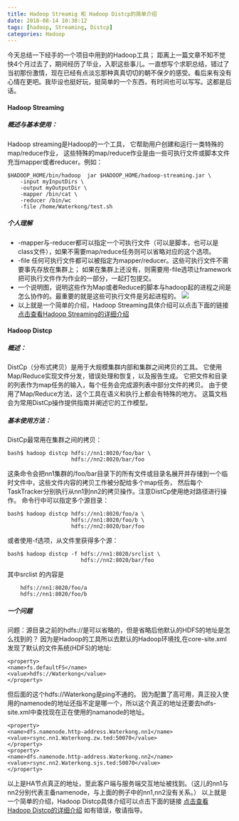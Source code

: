 ```yaml
---
title: Hadoop Streamig 和 Hadoop Distcp的简单介绍
date: 2018-08-14 10:38:12
tags: [hadoop, Streaming, Distcp]
categories: Hadoop
---
```

今天总结一下经手的一个项目中用到的Hadoop工具；
距离上一篇文章不知不觉快4个月过去了，期间经历了毕业，入职这些事儿。一直想写个求职总结，错过了当初那份激情，现在已经有点淡忘那种真真切切的朝不保夕的感受。看后来有没有心情在更吧。我毕设也挺好玩，挺简单的一个东西，有时间也可以写写。这都是后话。
<!--more-->
#### Hadoop Streaming
##### 概述与基本使用：
Hadoop streaming是Hadoop的一个工具， 它帮助用户创建和运行一类特殊的map/reduce作业， 这些特殊的map/reduce作业是由一些可执行文件或脚本文件充当mapper或者reducer。例如：
```
$HADOOP_HOME/bin/hadoop  jar $HADOOP_HOME/hadoop-streaming.jar \
    -input myInputDirs \
    -output myOutputDir \
    -mapper /bin/cat \
    -reducer /bin/wc
    -file /home/Waterkong/test.sh
```
##### 个人理解
- -mapper与-reducer都可以指定一个可执行文件（可以是脚本，也可以是class文件），如果不需要map/reduce任务则可以省略对应的这个选项。
- -file 任何可执行文件都可以被指定为mapper/reducer。这些可执行文件不需要事先存放在集群上； 如果在集群上还没有，则需要用-file选项让framework把可执行文件作为作业的一部分，一起打包提交。
- 一个说明图，说明这些作为Map或者Reduce的脚本与hadoop起的进程之间是怎么协作的。最重要的就是这些可执行文件是另起进程的。
![](/images/hadoopStreaming.png)
- 以上就是一个简单的介绍，Hadoop Streaming具体介绍可以点击下面的链接
[点击查看Hadoop Streaming的详细介绍](https://hadoop.apache.org/docs/r1.0.4/cn/streaming.html#Hadoop+Streaming)

#### Hadoop Distcp
##### 概述：
DistCp（分布式拷贝）是用于大规模集群内部和集群之间拷贝的工具。 它使用Map/Reduce实现文件分发，错误处理和恢复，以及报告生成。 它把文件和目录的列表作为map任务的输入，每个任务会完成源列表中部分文件的拷贝。 由于使用了Map/Reduce方法，这个工具在语义和执行上都会有特殊的地方。 这篇文档会为常用DistCp操作提供指南并阐述它的工作模型。
##### 基本使用方法：
DistCp最常用在集群之间的拷贝：
```
bash$ hadoop distcp hdfs://nn1:8020/foo/bar \ 
                    hdfs://nn2:8020/bar/foo
```
这条命令会把nn1集群的/foo/bar目录下的所有文件或目录名展开并存储到一个临时文件中，这些文件内容的拷贝工作被分配给多个map任务， 然后每个TaskTracker分别执行从nn1到nn2的拷贝操作。注意DistCp使用绝对路径进行操作。
命令行中可以指定多个源目录：
```
bash$ hadoop distcp hdfs://nn1:8020/foo/a \ 
                    hdfs://nn1:8020/foo/b \ 
                    hdfs://nn2:8020/bar/foo
```
或者使用-f选项，从文件里获得多个源：
```
bash$ hadoop distcp -f hdfs://nn1:8020/srclist \ 
                       hdfs://nn2:8020/bar/foo 
```
其中srclist 的内容是
```
    hdfs://nn1:8020/foo/a 
    hdfs://nn1:8020/foo/b
```
##### 一个问题 
问题：源目录之前的hdfs://是可以省略的，但是省略后他默认的HDFS的地址是怎么找到的？
因为是Hadoop的工具所以去默认的Hadoop环境找,在core-site.xml发现了默认的文件系统(HDFS)的地址:
```
<property>
<name>fs.defaultFS</name>
<value>hdfs://Waterkong</value>
</property>
```
但后面的这个hdfs://Waterkong是ping不通的。
因为配置了高可用，真正投入使用的namenode的地址还指不定是哪一个，所以这个真正的地址还要去hdfs-site.xml中查找现在正在使用的namanode的地址。
```
<property>
<name>dfs.namenode.http-address.Waterkong.nn1</name>
<value>rsync.nn1.Waterkong.zw.ted:50070</value>
</property>
<property>
<name>dfs.namenode.http-address.Waterkong.nn2</name>
<value>rsync.nn2.Waterkong.sjs.ted:50070</value>
</property>
```
以上是HA节点真正的地址，至此客户端与服务端交互地址被找到。（这儿的nn1与nn2分别代表主备namenode，与上面的例子中的nn1,nn2没有关系。）
以上就是一个简单的介绍，Hadoop Distcp具体介绍可以点击下面的链接
[点击查看Hadoop Distcp的详细介绍](https://hadoop.apache.org/docs/r1.0.4/cn/distcp.html)
如有错误，敬请指导。
